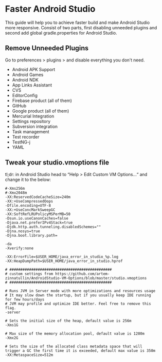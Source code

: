 # Faster Android Studio

This guide will help you to achieve faster build and make Android Studio more responsive. Consist of two parts, first disabling unneeded plugins and second add global gradle.properties for Android Studio.

## Remove Unneeded Plugins

Go to preferences > plugins > and disable everything you don't need.
 - Android APK Support 
 - Android Games
 - Android NDK
 - App Links Assistant
 - CVS
 - EditorConfig
 - Firebase product (all of them)
 - GitHub
 - Google product (all of them)
 - Mercurial Integration
 - Settings repository
 - Subversion integration
 - Task management
 - Test recorder
 - TestNG-j
 - YAML
 
 ## Tweak your studio.vmoptions file
 tl;dr: in Android Studio head to “Help > Edit Custom VM Options…“ and change it to the below:
```
#-Xms256m
#-Xmx2048m
-XX:ReservedCodeCacheSize=240m
-XX:+UseCompressedOops
-Dfile.encoding=UTF-8
-XX:+UseConcMarkSweepGC
-XX:SoftRefLRUPolicyMSPerMB=50
-Dsun.io.useCanonCaches=false
-Djava.net.preferIPv4Stack=true
-Djdk.http.auth.tunneling.disabledSchemes=""
-Djna.nosys=true
-Djna.boot.library.path=

-da
-Xverify:none

-XX:ErrorFile=$USER_HOME/java_error_in_studio_%p.log
-XX:HeapDumpPath=$USER_HOME/java_error_in_studio.hprof

# ###############################################
# custom settings from https://github.com/artem-zinnatullin/AndroidStudio-VM-Options/blob/master/studio.vmoptions
# ###############################################

# Runs JVM in Server mode with more optimizations and resources usage
# It may slow down the startup, but if you usually keep IDE running for few hours/days
# JVM may profile and optimize IDE better. Feel free to remove this flag.
-server

# Sets the initial size of the heap, default value is 256m
-Xms1G

# Max size of the memory allocation pool, default value is 1280m
-Xmx2G

# Sets the size of the allocated class metadata space that will trigger a GC the first time it is exceeded, default max value is 350m
-XX:MetaspaceSize=512m
```
